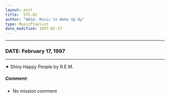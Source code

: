 ```yaml
---
layout: post
title:  STS-82
author: "NASA: Music to Wake Up By"
type: MusicPlaylist
date_modified: 1997-02-17
---
```


----
### DATE: February 17, 1997
----
✷ Shiny Happy People by R.E.M.

##### Comment:
* No mission comment
